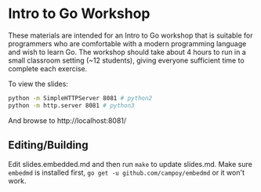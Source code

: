 # Intro to Go Workshop

These materials are intended for an Intro to Go workshop that is suitable for
programmers who are comfortable with a modern programming language and wish to
learn Go. The workshop should take about 4 hours to run in a small classroom
setting (~12 students), giving everyone sufficient time to complete each
exercise.

To view the slides:

```bash
python -m SimpleHTTPServer 8081 # python2
python -m http.server 8081 # python3
```

And browse to http://localhost:8081/

## Editing/Building

Edit slides.embedded.md and then run `make` to update slides.md. Make sure
`embedmd` is installed first, `go get -u github.com/campoy/embedmd` or it won't
work.
